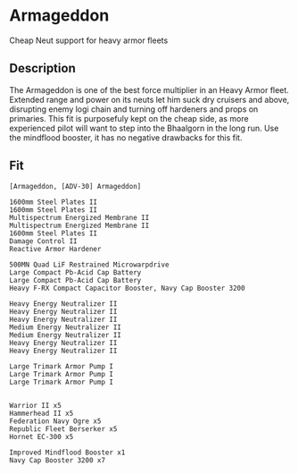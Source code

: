 # Armageddon

Cheap Neut support for heavy armor fleets

## Description

The Armageddon is one of the best force multiplier in an Heavy Armor fleet.
Extended range and power on its neuts let him suck dry cruisers and above,
disrupting enemy logi chain and turning off hardeners and props on primaries.
This fit is purposefuly kept on the cheap side, as more experienced pilot
will want to step into the Bhaalgorn in the long run.
Use the mindflood booster, it has no negative drawbacks for this fit.

## Fit

```
[Armageddon, [ADV-30] Armageddon]

1600mm Steel Plates II
1600mm Steel Plates II
Multispectrum Energized Membrane II
Multispectrum Energized Membrane II
1600mm Steel Plates II
Damage Control II
Reactive Armor Hardener

500MN Quad LiF Restrained Microwarpdrive
Large Compact Pb-Acid Cap Battery
Large Compact Pb-Acid Cap Battery
Heavy F-RX Compact Capacitor Booster, Navy Cap Booster 3200

Heavy Energy Neutralizer II
Heavy Energy Neutralizer II
Heavy Energy Neutralizer II
Medium Energy Neutralizer II
Medium Energy Neutralizer II
Heavy Energy Neutralizer II
Heavy Energy Neutralizer II

Large Trimark Armor Pump I
Large Trimark Armor Pump I
Large Trimark Armor Pump I


Warrior II x5
Hammerhead II x5
Federation Navy Ogre x5
Republic Fleet Berserker x5
Hornet EC-300 x5

Improved Mindflood Booster x1
Navy Cap Booster 3200 x7
```